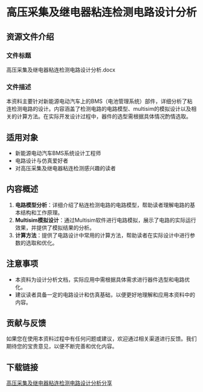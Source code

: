 # 高压采集及继电器粘连检测电路设计分析

## 资源文件介绍

### 文件标题
高压采集及继电器粘连检测电路设计分析.docx

### 文件描述
本资料主要针对新能源电动汽车上的BMS（电池管理系统）部件，详细分析了粘连检测电路的设计。内容涵盖了检测电路的电路模型、multisim的模拟设计以及相关的计算方法。在实际开发设计过程中，器件的选型需根据具体情况酌情选取。

## 适用对象
- 新能源电动汽车BMS系统设计工程师
- 电路设计与仿真爱好者
- 对高压采集及继电器粘连检测感兴趣的读者

## 内容概述
1. **电路模型分析**：详细介绍了粘连检测电路的电路模型，帮助读者理解电路的基本结构和工作原理。
2. **Multisim模拟设计**：通过Multisim软件进行电路模拟，展示了电路的实际运行效果，并提供了模拟结果的分析。
3. **计算方法**：提供了电路设计中常用的计算方法，帮助读者在实际设计中进行参数的选取和优化。

## 注意事项
- 本资料为设计分析文档，实际应用中需根据具体需求进行器件选型和电路优化。
- 建议读者具备一定的电路设计和仿真基础，以便更好地理解和应用本资料中的内容。

## 贡献与反馈
如果您在使用本资料过程中有任何问题或建议，欢迎通过相关渠道进行反馈。我们期待您的宝贵意见，以便不断完善和优化内容。

## 下载链接

[高压采集及继电器粘连检测电路设计分析分享](https://pan.quark.cn/s/f0f633a2f9d6)